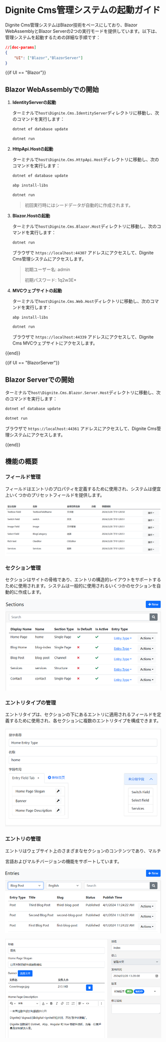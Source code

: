 # Dignite Cms管理システムの起動ガイド

Dignite Cms管理システムはBlazor技術をベースにしており、Blazor WebAssemblyとBlazor Serverの2つの実行モードを提供しています。以下は、管理システムを起動するための詳細な手順です：

````json
//[doc-params]
{
    "UI": ["Blazor","BlazorServer"]
}
````

{{if UI == "Blazor"}}

## Blazor WebAssemblyでの開始

1. **IdentityServerの起動**

    ターミナルで`host\Dignite.Cms.IdentityServer`ディレクトリに移動し、次のコマンドを実行します：

    ```bash
    dotnet ef database update
    ```

    ```bash
    dotnet run
    ```

2. **HttpApi.Hostの起動**

    ターミナルで`host\Dignite.Cms.HttpApi.Host`ディレクトリに移動し、次のコマンドを実行します：

    ```bash
    dotnet ef database update
    ```

    ```bash
    abp install-libs
    ```

    ```bash
    dotnet run
    ```

    > 初回実行時にはシードデータが自動的に作成されます。

3. **Blazor.Hostの起動**

    ターミナルで`host\Dignite.Cms.Blazor.Host`ディレクトリに移動し、次のコマンドを実行します：

    ```bash
    dotnet run
    ````

    ブラウザで `https://localhost:44307` アドレスにアクセスして、Dignite Cms管理システムにアクセスします。

    > 初期ユーザー名: admin
    >
    > 初期パスワード: 1q2w3E*

4. **MVCウェブサイトの起動**

    ターミナルで`host\Dignite.Cms.Web.Host`ディレクトリに移動し、次のコマンドを実行します：

    ```bash
    abp install-libs
    ```

    ```bash
    dotnet run
    ```

    ブラウザで `https://localhost:44339` アドレスにアクセスして、Dignite Cms MVCウェブサイトにアクセスします。

{{end}}

{{if UI == "BlazorServer"}}

## Blazor Serverでの開始

ターミナルで`host\Dignite.Cms.Blazor.Server.Host`ディレクトリに移動し、次のコマンドを実行します：

```bash
dotnet ef database update
```

```bash
dotnet run
```

ブラウザで `https://localhost:44361` アドレスにアクセスして、Dignite Cms管理システムにアクセスします。

{{end}}

## 機能の概要

### フィールド管理

フィールドはエントリのプロパティを定義するために使用され、システムは便宜上いくつかのプリセットフィールドを提供します。

![フィールド管理 スクリーンショット](images/fields.png)

### セクション管理

セクションはサイトの骨格であり、エントリの構造的レイアウトをサポートするために使用されます。システムは一般的に使用されるいくつかのセクションを自動的に作成します。

![セクション管理 スクリーンショット](images/sections.png)

### エントリタイプの管理

エントリタイプは、セクションの下にあるエントリに適用されるフィールドを定義するために使用され、各セクションに複数のエントリタイプを構成できます。

![エントリタイプの構成 スクリーンショット](images/entry-type-edit.png)

### エントリの管理

エントリはウェブサイト上のさまざまなセクションのコンテンツであり、マルチ

言語およびマルチバージョンの機能をサポートしています。

![エントリリスト スクリーンショット](images/entry-list.png)

![エントリ編集ページ スクリーンショット](images/entry-edit.png)
